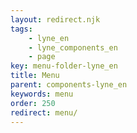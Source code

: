 ```yaml
---
layout: redirect.njk
tags: 
    - lyne_en
    - lyne_components_en
    - page
key: menu-folder-lyne_en
title: Menu
parent: components-lyne_en
keywords: menu
order: 250
redirect: menu/
---
```

